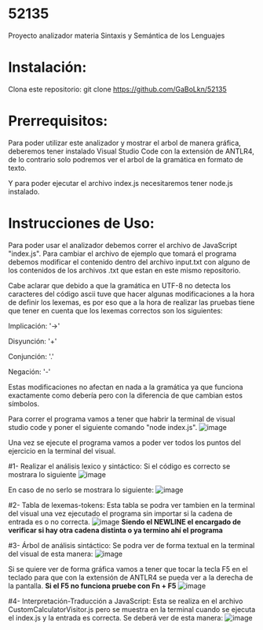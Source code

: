 # 52135
Proyecto analizador materia Sintaxis y Semántica de los Lenguajes

# Instalación:
Clona este repositorio: git clone https://github.com/GaBoLkn/52135

# Prerrequisitos:
Para poder utilizar este analizador y mostrar el arbol de manera gráfica, deberemos tener instalado Visual Studio Code con la extensión de ANTLR4, de lo contrario solo podremos ver el arbol de la gramática en formato de texto.

Y para poder ejecutar el archivo index.js necesitaremos tener node.js instalado.

# Instrucciones de Uso:
Para poder usar el analizador debemos correr el archivo de JavaScript "index.js". Para cambiar el archivo de ejemplo que tomará el programa debemos modificar el contenido dentro del archivo input.txt con alguno de los contenidos de los archivos .txt que estan en este mismo repositorio.

Cabe aclarar que debido a que la gramática en UTF-8 no detecta los caracteres del código ascii tuve que hacer algunas modificaciones a la hora de definir los lexemas, es por eso que a la hora de realizar las pruebas tiene que tener en cuenta que los lexemas correctos son los siguientes:

Implicación: '->'

Disyunción: '+'

Conjunción: '.'

Negación: '-'

Estas modificaciones no afectan en nada a la gramática ya que funciona exactamente como debería pero con la diferencia de que cambian estos símbolos.

Para correr el programa vamos a tener que habrir la terminal de visual studio code y poner el siguiente comando "node index.js".
![image](https://github.com/user-attachments/assets/54093c48-7c55-411b-ac66-3fa6f3e5012c)

Una vez se ejecute el programa vamos a poder ver todos los puntos del ejercicio en la terminal del visual.

#1- Realizar el análisis lexico y sintáctico: 
Si el código es correcto se mostrara lo siguiente 
![image](https://github.com/user-attachments/assets/4620337b-c519-490a-bafb-62f5b70e08fe)

En caso de no serlo se mostrara lo siguiente:
![image](https://github.com/user-attachments/assets/30f5d16d-aeb0-4788-9c06-283e6990c8c2)

#2- Tabla de lexemas-tokens: 
Esta tabla se podra ver tambien en la terminal del visual una vez ejecutado el programa sin importar si la cadena de entrada es o no correcta.
![image](https://github.com/user-attachments/assets/7fda45fd-56ab-4cb3-a0db-424bdc1fae25)
**Siendo el NEWLINE el encargado de verificar si hay otra cadena distinta o ya termino ahí el programa**

#3- Árbol de análisis sintáctico:
Se podra ver de forma textual en la terminal del visual de esta manera:
![image](https://github.com/user-attachments/assets/32371a99-8693-44f3-81b6-ee2375f7ef64)

Si se quiere ver de forma gráfica vamos a tener que tocar la tecla F5 en el teclado para que con la extensión de ANTLR4 se pueda ver a la derecha de la pantalla.
**Si el F5 no funciona pruebe con Fn + F5**
![image](https://github.com/user-attachments/assets/1a901225-f413-4e01-8d65-2d8785786840)

#4- Interpretación-Traducción a JavaScript:
Esta se realiza en el archivo CustomCalculatorVisitor.js pero se muestra en la terminal cuando se ejecuta el index.js y la entrada es correcta.
Se deberá ver de esta manera: 
![image](https://github.com/user-attachments/assets/792ceada-5584-48d3-ad60-56c65ad6c3a8)


